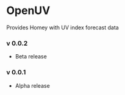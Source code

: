 # OpenUV

Provides Homey with UV index forecast data

### v 0.0.2
* Beta release
### v 0.0.1
* Alpha release